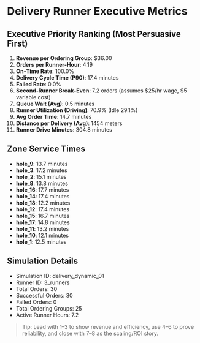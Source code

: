 # Delivery Runner Executive Metrics

## Executive Priority Ranking (Most Persuasive First)
1. **Revenue per Ordering Group**: $36.00
2. **Orders per Runner‑Hour**: 4.19
3. **On‑Time Rate**: 100.0%
4. **Delivery Cycle Time (P90)**: 17.4 minutes
5. **Failed Rate**: 0.0%
6. **Second‑Runner Break‑Even**: 7.2 orders (assumes $25/hr wage, $5 variable cost)
7. **Queue Wait (Avg)**: 0.5 minutes
8. **Runner Utilization (Driving)**: 70.9% (Idle 29.1%)
9. **Avg Order Time**: 14.7 minutes
10. **Distance per Delivery (Avg)**: 1454 meters
11. **Runner Drive Minutes**: 304.8 minutes

## Zone Service Times
- **hole_9**: 13.7 minutes
- **hole_3**: 17.2 minutes
- **hole_2**: 15.1 minutes
- **hole_8**: 13.8 minutes
- **hole_16**: 17.7 minutes
- **hole_14**: 17.4 minutes
- **hole_18**: 12.2 minutes
- **hole_12**: 17.4 minutes
- **hole_15**: 16.7 minutes
- **hole_17**: 14.8 minutes
- **hole_11**: 13.2 minutes
- **hole_10**: 12.1 minutes
- **hole_1**: 12.5 minutes


## Simulation Details
- Simulation ID: delivery_dynamic_01
- Runner ID: 3_runners
- Total Orders: 30
- Successful Orders: 30
- Failed Orders: 0
- Total Ordering Groups: 25
- Active Runner Hours: 7.2

> Tip: Lead with 1–3 to show revenue and efficiency, use 4–6 to prove reliability, and close with 7–8 as the scaling/ROI story.
